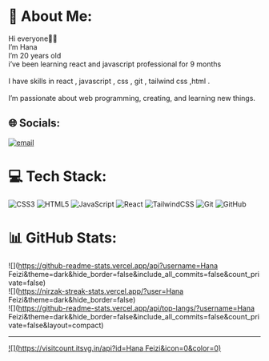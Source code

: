 # 💫 About Me:
Hi everyone🙋‍♀️<br>I’m Hana<br>l’m 20 years old<br>i’ve been learning react and javascript professional for 9 months<br><br>I have skills in react , javascript , css , git , tailwind css ,html  .<br><br>I’m passionate about web programming, creating, and learning new things.


## 🌐 Socials:
[![email](https://img.shields.io/badge/Email-D14836?logo=gmail&logoColor=white)](mailto:hanafaizi83@gmail.com) 

# 💻 Tech Stack:
![CSS3](https://img.shields.io/badge/css3-%231572B6.svg?style=for-the-badge&logo=css3&logoColor=white) ![HTML5](https://img.shields.io/badge/html5-%23E34F26.svg?style=for-the-badge&logo=html5&logoColor=white) ![JavaScript](https://img.shields.io/badge/javascript-%23323330.svg?style=for-the-badge&logo=javascript&logoColor=%23F7DF1E) ![React](https://img.shields.io/badge/react-%2320232a.svg?style=for-the-badge&logo=react&logoColor=%2361DAFB) ![TailwindCSS](https://img.shields.io/badge/tailwindcss-%2338B2AC.svg?style=for-the-badge&logo=tailwind-css&logoColor=white) ![Git](https://img.shields.io/badge/git-%23F05033.svg?style=for-the-badge&logo=git&logoColor=white) ![GitHub](https://img.shields.io/badge/github-%23121011.svg?style=for-the-badge&logo=github&logoColor=white)
# 📊 GitHub Stats:
![](https://github-readme-stats.vercel.app/api?username=Hana Feizi&theme=dark&hide_border=false&include_all_commits=false&count_private=false)<br/>
![](https://nirzak-streak-stats.vercel.app/?user=Hana Feizi&theme=dark&hide_border=false)<br/>
![](https://github-readme-stats.vercel.app/api/top-langs/?username=Hana Feizi&theme=dark&hide_border=false&include_all_commits=false&count_private=false&layout=compact)

---
[![](https://visitcount.itsvg.in/api?id=Hana Feizi&icon=0&color=0)](https://visitcount.itsvg.in)

<!-- Proudly created with GPRM ( https://gprm.itsvg.in ) -->
